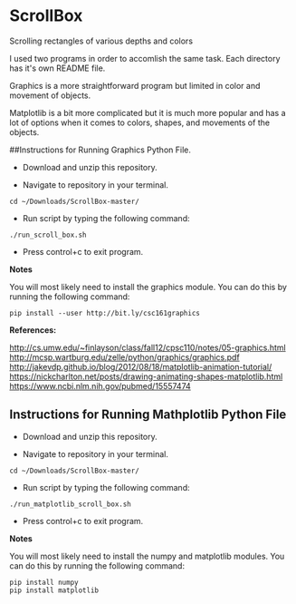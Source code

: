 # ScrollBox
Scrolling rectangles of various depths and colors

I used two programs in order to accomlish the same task. Each directory has it's own README file. 

Graphics is a more straightforward program but limited in color and movement of objects.

Matplotlib is a bit more complicated but it is much more popular and has a lot of options when it comes to colors, shapes, and movements of the objects.

##Instructions for Running Graphics Python File. 

* Download and unzip this repository.

* Navigate to repository in your terminal.

~~~
cd ~/Downloads/ScrollBox-master/
~~~

* Run script by typing the following command:

~~~
./run_scroll_box.sh
~~~

* Press control+c to exit program.


**Notes**

You will most likely need to install the graphics module. You can do this by running the following command:

~~~
pip install --user http://bit.ly/csc161graphics
~~~

**References:**

http://cs.umw.edu/~finlayson/class/fall12/cpsc110/notes/05-graphics.html
http://mcsp.wartburg.edu/zelle/python/graphics/graphics.pdf
http://jakevdp.github.io/blog/2012/08/18/matplotlib-animation-tutorial/
https://nickcharlton.net/posts/drawing-animating-shapes-matplotlib.html
https://www.ncbi.nlm.nih.gov/pubmed/15557474

## Instructions for Running Mathplotlib Python File

* Download and unzip this repository.

* Navigate to repository in your terminal.

~~~
cd ~/Downloads/ScrollBox-master/
~~~

* Run script by typing the following command:

~~~
./run_matplotlib_scroll_box.sh
~~~

* Press control+c to exit program.


**Notes**

You will most likely need to install the numpy and matplotlib modules. You can do this by running the following command:

~~~
pip install numpy
pip install matplotlib
~~~ 

